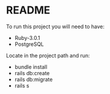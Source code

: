 # README

To run this project you will need to have:
* Ruby-3.0.1
* PostgreSQL

Locate in the project path and run:

* bundle install
* rails db:create
* rails db:migrate
* rails s

